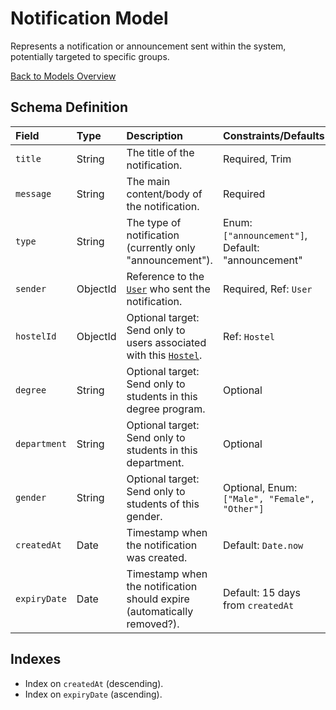 # Notification Model

Represents a notification or announcement sent within the system, potentially targeted to specific groups.

[Back to Models Overview](README.md)

## Schema Definition

| Field        | Type     | Description                                                                     | Constraints/Defaults                              |
| :----------- | :------- | :------------------------------------------------------------------------------ | :------------------------------------------------ |
| `title`      | String   | The title of the notification.                                                  | Required, Trim                                    |
| `message`    | String   | The main content/body of the notification.                                      | Required                                          |
| `type`       | String   | The type of notification (currently only "announcement").                       | Enum: `["announcement"]`, Default: "announcement" |
| `sender`     | ObjectId | Reference to the [`User`](User.md) who sent the notification.                   | Required, Ref: `User`                             |
| `hostelId`   | ObjectId | Optional target: Send only to users associated with this [`Hostel`](Hostel.md). | Ref: `Hostel`                                     |
| `degree`     | String   | Optional target: Send only to students in this degree program.                  | Optional                                          |
| `department` | String   | Optional target: Send only to students in this department.                      | Optional                                          |
| `gender`     | String   | Optional target: Send only to students of this gender.                          | Optional, Enum: `["Male", "Female", "Other"]`     |
| `createdAt`  | Date     | Timestamp when the notification was created.                                    | Default: `Date.now`                               |
| `expiryDate` | Date     | Timestamp when the notification should expire (automatically removed?).         | Default: 15 days from `createdAt`                 |

## Indexes

- Index on `createdAt` (descending).
- Index on `expiryDate` (ascending).
